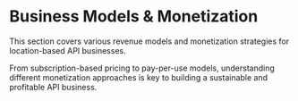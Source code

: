 # Business Models & Monetization

This section covers various revenue models and monetization strategies for location-based API businesses.

From subscription-based pricing to pay-per-use models, understanding different monetization approaches is key to building a sustainable and profitable API business.